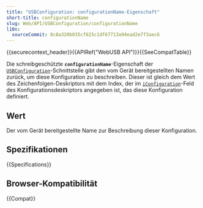 ```yaml
---
title: "USBConfiguration: configurationName-Eigenschaft"
short-title: configurationName
slug: Web/API/USBConfiguration/configurationName
l10n:
  sourceCommit: 0c8a320b035cf625c1df67713a94ead2e7f3aec6
---
```


{{securecontext_header}}{{APIRef("WebUSB API")}}{{SeeCompatTable}}

Die schreibgeschützte **`configurationName`**-Eigenschaft der [`USBConfiguration`](/de/docs/Web/API/USBConfiguration)-Schnittstelle gibt den vom Gerät bereitgestellten Namen zurück, um diese Konfiguration zu beschreiben. Dieser ist gleich dem Wert des Zeichenfolgen-Deskriptors mit dem Index, der im [`iConfiguration`](https://www.beyondlogic.org/usbnutshell/usb5.shtml#ConfigurationDescriptors)-Feld des Konfigurationsdeskriptors angegeben ist, das diese Konfiguration definiert.

## Wert

Der vom Gerät bereitgestellte Name zur Beschreibung dieser Konfiguration.

## Spezifikationen

{{Specifications}}

## Browser-Kompatibilität

{{Compat}}
